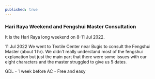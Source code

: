 ```yaml
---
published: true
---
```

### Hari Raya Weekend and Fengshui Master Consultation

It is the Hari Raya long weekend on 8-11 Jul 2022. 

11 Jul 2022
We went to Textile Center near Bugis to consult the Fengshui Master (about 1 hr). We didn't really understand most of the fengshui explanation but just the main part that there were some issues with our eight characters and the master struggled to give us 5 dates.

GDL - 1 week before
AC - Free and easy
